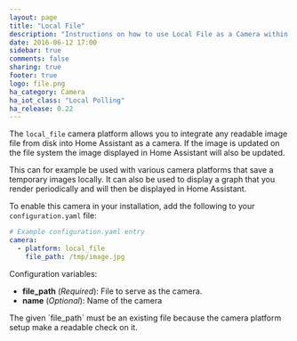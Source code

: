 ```yaml
---
layout: page
title: "Local File"
description: "Instructions on how to use Local File as a Camera within Home Assistant."
date: 2016-06-12 17:00
sidebar: true
comments: false
sharing: true
footer: true
logo: file.png
ha_category: Camera
ha_iot_class: "Local Polling"
ha_release: 0.22
---
```


The `local_file` camera platform allows you to integrate any readable image file from disk into Home Assistant as a camera. If the image is updated on the file system the image displayed in Home Assistant will also be updated.

This can for example be used with various camera platforms that save a temporary images locally. It can also be used to display a graph that you render periodically and will then be displayed in Home Assistant.

To enable this camera in your installation, add the following to your `configuration.yaml` file:

```yaml
# Example configuration.yaml entry
camera:
  - platform: local_file
    file_path: /tmp/image.jpg
```

Configuration variables:

 - **file_path** (*Required*): File to serve as the camera.
 - **name** (*Optional*): Name of the camera

<p class='note'>
The given `file_path` must be an existing file because the camera platform setup make a readable check on it.
</p>

